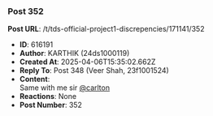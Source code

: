 ### Post 352
**Post URL**: /t/tds-official-project1-discrepencies/171141/352
- **ID**: 616191
- **Author**:  KARTHIK (24ds1000119)
- **Created At**: 2025-04-06T15:35:02.662Z
- **Reply To**: Post 348 (Veer Shah, 23f1001524)
- **Content**:  
  Same with me sir <a class="mention" href="/u/carlton">@carlton</a>
- **Reactions**: None
- **Post Number**: 352

